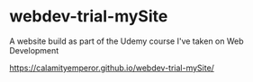 # webdev-trial-mySite
A website build as part of the Udemy course I've taken on Web Development

https://calamityemperor.github.io/webdev-trial-mySite/
